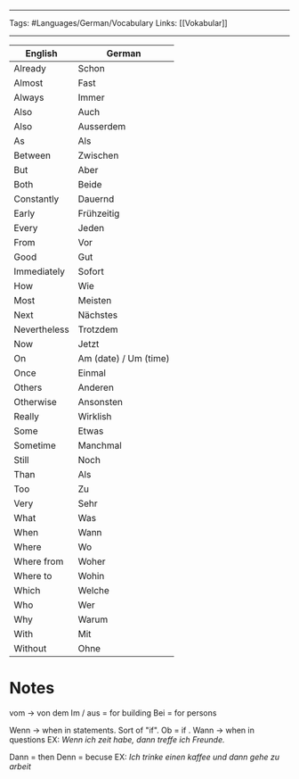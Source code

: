 ___
Tags: #Languages/German/Vocabulary 
Links: [[Vokabular]]
___
English | German
------------ | ------------
Already | Schon
Almost | Fast
Always | Immer
Also | Auch
Also | Ausserdem
As | Als
Between | Zwischen
But | Aber
Both | Beide
Constantly | Dauernd
Early | Frühzeitig
Every | Jeden
From | Vor
Good | Gut
Immediately | Sofort
How | Wie
Most | Meisten 
Next | Nächstes
Nevertheless | Trotzdem
Now | Jetzt
On | Am (date) / Um (time)
Once | Einmal
Others | Anderen
Otherwise | Ansonsten
Really | Wirklish
Some | Etwas
Sometime | Manchmal
Still | Noch
Than | Als
Too | Zu
Very | Sehr
What | Was
When | Wann
Where | Wo
Where from | Woher
Where to | Wohin
Which | Welche
Who | Wer
Why | Warum
With | Mit
Without | Ohne


# Notes
vom -> von dem
Im / aus = for building
Bei = for persons

Wenn -> when in statements. Sort of "if". Ob = if .
Wann -> when in questions
EX: *Wenn ich zeit habe, dann treffe ich Freunde.*

Dann = then
Denn = becuse
EX: *Ich trinke einen kaffee und dann gehe zu arbeit*

